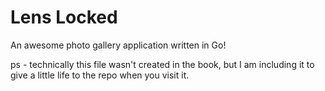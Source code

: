 # Lens Locked

An awesome photo gallery application written in Go!


ps - technically this file wasn't created in the book, but I am including it to give a little life to the repo when you visit it.
